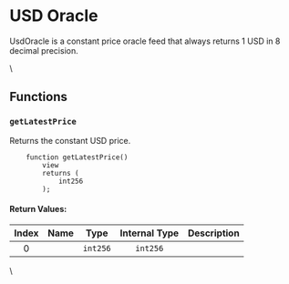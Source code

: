 # USD Oracle

UsdOracle is a constant price oracle feed that always returns 1 USD in 8 decimal precision.

\


## Functions

### `getLatestPrice`

Returns the constant USD price.

```solidity
    function getLatestPrice()
        view
        returns (
            int256
        );
```

#### Return Values:

| Index | Name |   Type   | Internal Type | Description |
| :---: | :--: | :------: | :-----------: | ----------- |
|   0   |      | `int256` |    `int256`   |             |

\
